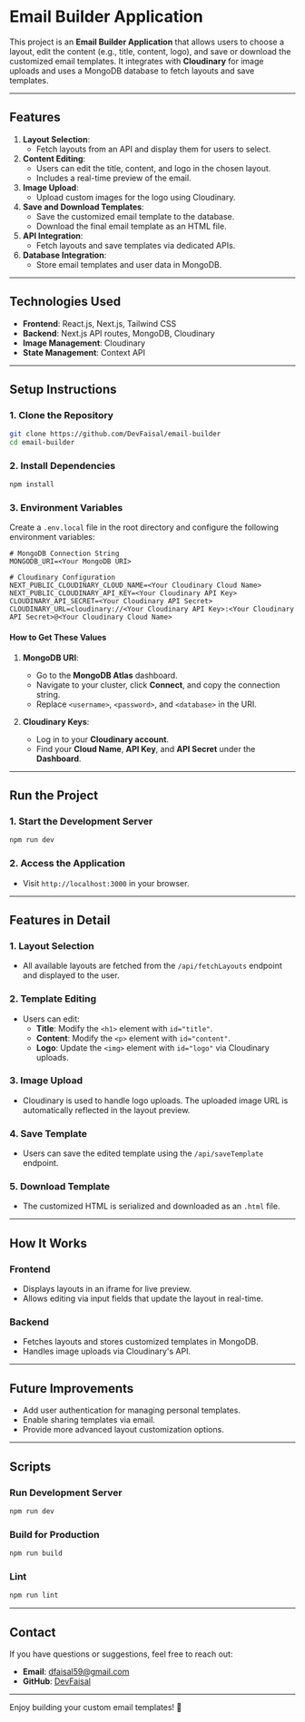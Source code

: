 # **Email Builder Application**

This project is an **Email Builder Application** that allows users to choose a layout, edit the content (e.g., title, content, logo), and save or download the customized email templates. It integrates with **Cloudinary** for image uploads and uses a MongoDB database to fetch layouts and save templates.

---

## **Features**
1. **Layout Selection**: 
   - Fetch layouts from an API and display them for users to select.
2. **Content Editing**:
   - Users can edit the title, content, and logo in the chosen layout.
   - Includes a real-time preview of the email.
3. **Image Upload**:
   - Upload custom images for the logo using Cloudinary.
4. **Save and Download Templates**:
   - Save the customized email template to the database.
   - Download the final email template as an HTML file.
5. **API Integration**:
   - Fetch layouts and save templates via dedicated APIs.
6. **Database Integration**:
   - Store email templates and user data in MongoDB.

---

## **Technologies Used**
- **Frontend**: React.js, Next.js, Tailwind CSS
- **Backend**: Next.js API routes, MongoDB, Cloudinary
- **Image Management**: Cloudinary
- **State Management**: Context API 

---

## **Setup Instructions**

### **1. Clone the Repository**
```bash
git clone https://github.com/DevFaisal/email-builder
cd email-builder
```

### **2. Install Dependencies**
```bash
npm install
```

### **3. Environment Variables**
Create a `.env.local` file in the root directory and configure the following environment variables:

```env
# MongoDB Connection String
MONGODB_URI=<Your MongoDB URI>

# Cloudinary Configuration
NEXT_PUBLIC_CLOUDINARY_CLOUD_NAME=<Your Cloudinary Cloud Name>
NEXT_PUBLIC_CLOUDINARY_API_KEY=<Your Cloudinary API Key>
CLOUDINARY_API_SECRET=<Your Cloudinary API Secret>
CLOUDINARY_URL=cloudinary://<Your Cloudinary API Key>:<Your Cloudinary API Secret>@<Your Cloudinary Cloud Name>
```

#### **How to Get These Values**
1. **MongoDB URI**:
   - Go to the **MongoDB Atlas** dashboard.
   - Navigate to your cluster, click **Connect**, and copy the connection string.
   - Replace `<username>`, `<password>`, and `<database>` in the URI.

2. **Cloudinary Keys**:
   - Log in to your **Cloudinary account**.
   - Find your **Cloud Name**, **API Key**, and **API Secret** under the **Dashboard**.

---

## **Run the Project**

### **1. Start the Development Server**
```bash
npm run dev
```

### **2. Access the Application**
- Visit `http://localhost:3000` in your browser.

---

## **Features in Detail**

### **1. Layout Selection**
- All available layouts are fetched from the `/api/fetchLayouts` endpoint and displayed to the user.

### **2. Template Editing**
- Users can edit:
  - **Title**: Modify the `<h1>` element with `id="title"`.
  - **Content**: Modify the `<p>` element with `id="content"`.
  - **Logo**: Update the `<img>` element with `id="logo"` via Cloudinary uploads.

### **3. Image Upload**
- Cloudinary is used to handle logo uploads. The uploaded image URL is automatically reflected in the layout preview.

### **4. Save Template**
- Users can save the edited template using the `/api/saveTemplate` endpoint.

### **5. Download Template**
- The customized HTML is serialized and downloaded as an `.html` file.

---

## **How It Works**

### **Frontend**
- Displays layouts in an iframe for live preview.
- Allows editing via input fields that update the layout in real-time.

### **Backend**
- Fetches layouts and stores customized templates in MongoDB.
- Handles image uploads via Cloudinary's API.

---

## **Future Improvements**
- Add user authentication for managing personal templates.
- Enable sharing templates via email.
- Provide more advanced layout customization options.

---

## **Scripts**

### **Run Development Server**
```bash
npm run dev
```

### **Build for Production**
```bash
npm run build
```

### **Lint**
```bash
npm run lint
```

---

## **Contact**
If you have questions or suggestions, feel free to reach out:

- **Email**: dfaisal59@gmail.com  
- **GitHub**: [DevFaisal](https://github.com/DevFaisal)

---

Enjoy building your custom email templates! 🎉